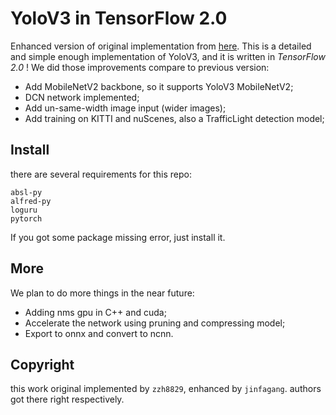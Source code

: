 # YoloV3 in TensorFlow 2.0

Enhanced version of original implementation from [here](https://github.com/zzh8829/yolov3-tf2). This is a detailed and simple enough implementation of YoloV3, and it is written in *TensorFlow 2.0* ! We did those improvements compare to previous version:

- Add MobileNetV2 backbone, so it supports YoloV3 MobileNetV2;
- DCN network implemented;
- Add un-same-width image input (wider images);
- Add training on KITTI and nuScenes, also a TrafficLight detection model;


## Install

there are several requirements for this repo:

```
absl-py
alfred-py
loguru
pytorch
```

If you got some package missing error, just install it.

## More

We plan to do more things in the near future:

- Adding nms gpu in C++ and cuda;
- Accelerate the network using pruning and compressing model;
- Export to onnx and convert to ncnn.


## Copyright

this work original implemented by `zzh8829`, enhanced by `jinfagang`. authors got there right respectively.
